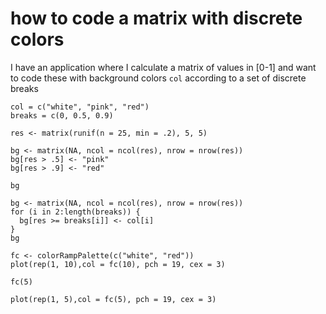 # how to code a matrix with discrete colors

I have an application where I calculate a matrix of values in [0-1] and want to code these with background
colors `col` according to a set of discrete breaks

```
col = c("white", "pink", "red")   
breaks = c(0, 0.5, 0.9)

res <- matrix(runif(n = 25, min = .2), 5, 5)

bg <- matrix(NA, ncol = ncol(res), nrow = nrow(res))
bg[res > .5] <- "pink"
bg[res > .9] <- "red"

bg

bg <- matrix(NA, ncol = ncol(res), nrow = nrow(res))
for (i in 2:length(breaks)) {
  bg[res >= breaks[i]] <- col[i]
}
bg

fc <- colorRampPalette(c("white", "red"))
plot(rep(1, 10),col = fc(10), pch = 19, cex = 3)

fc(5)

plot(rep(1, 5),col = fc(5), pch = 19, cex = 3)

